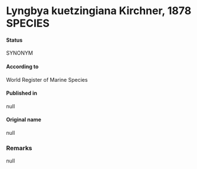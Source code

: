 Lyngbya kuetzingiana Kirchner, 1878 SPECIES
=======

#### Status
SYNONYM

#### According to
World Register of Marine Species

#### Published in
null

#### Original name
null

### Remarks
null